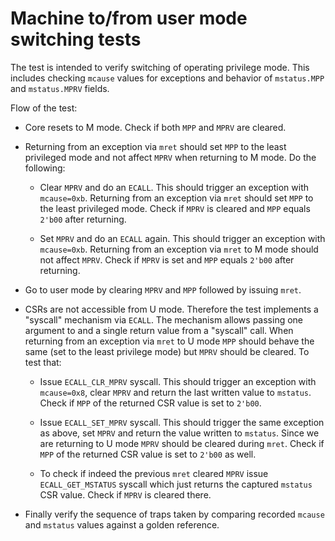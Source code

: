 # Machine to/from user mode switching tests

The test is intended to verify switching of operating privilege mode. This includes checking `mcause` values for exceptions and behavior of `mstatus.MPP` and `mstatus.MPRV` fields.

Flow of the test:

- Core resets to M mode. Check if both `MPP` and `MPRV` are cleared.

- Returning from an exception via `mret` should set `MPP` to the least privileged mode and not affect `MPRV` when returning to M mode. Do the following:

    - Clear `MPRV` and do an `ECALL`. This should trigger an exception with `mcause=0xb`. Returning from an exception via `mret` should set `MPP` to the least privileged mode. Check if `MPRV` is cleared and `MPP` equals `2'b00` after returning.

    - Set `MPRV` and do an `ECALL` again. This should trigger an exception with `mcause=0xb`. Returning from an exception via `mret` to M mode should not affect `MPRV`. Check if `MPRV` is set and `MPP` equals `2'b00` after returning.

- Go to user mode by clearing `MPRV` and `MPP` followed by issuing `mret`.

- CSRs are not accessible from U mode. Therefore the test implements a "syscall" mechanism via `ECALL`. The mechanism allows passing one argument to and a single return value from a "syscall" call. When returning from an exception via `mret` to U mode `MPP` should behave the same (set to the least privilege mode) but `MPRV` should be cleared. To test that:

    - Issue `ECALL_CLR_MPRV` syscall. This should trigger an exception with `mcause=0x8`, clear `MPRV` and return the last written value to `mstatus`. Check if `MPP` of the returned CSR value is set to `2'b00`.
    
    - Issue `ECALL_SET_MPRV` syscall. This should trigger the same exception as above, set `MPRV` and return the value written to `mstatus`. Since we are returning to U mode `MPRV` should be cleared during `mret`. Check if `MPP` of the returned CSR value is set to `2'b00` as well.
    
    - To check if indeed the previous `mret` cleared `MPRV` issue `ECALL_GET_MSTATUS` syscall which just returns the captured `mstatus` CSR value. Check if `MPRV` is cleared there.
    
- Finally verify the sequence of traps taken by comparing recorded `mcause` and `mstatus` values against a golden reference.